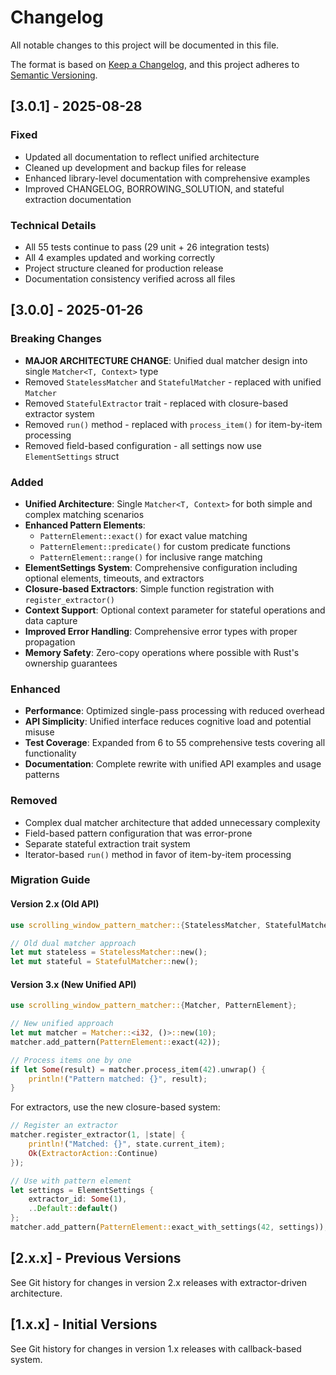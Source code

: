 # Changelog

All notable changes to this project will be documented in this file.

The format is based on [Keep a Changelog](https://keepachangelog.com/en/1.0.0/),
and this project adheres to [Semantic Versioning](https://semver.org/spec/v2.0.0.html).

## [3.0.1] - 2025-08-28

### Fixed

- Updated all documentation to reflect unified architecture
- Cleaned up development and backup files for release
- Enhanced library-level documentation with comprehensive examples
- Improved CHANGELOG, BORROWING_SOLUTION, and stateful extraction documentation

### Technical Details

- All 55 tests continue to pass (29 unit + 26 integration tests)
- All 4 examples updated and working correctly
- Project structure cleaned for production release
- Documentation consistency verified across all files

## [3.0.0] - 2025-01-26

### Breaking Changes

- **MAJOR ARCHITECTURE CHANGE**: Unified dual matcher design into single `Matcher<T, Context>` type
- Removed `StatelessMatcher` and `StatefulMatcher` - replaced with unified `Matcher`
- Removed `StatefulExtractor` trait - replaced with closure-based extractor system
- Removed `run()` method - replaced with `process_item()` for item-by-item processing
- Removed field-based configuration - all settings now use `ElementSettings` struct

### Added

- **Unified Architecture**: Single `Matcher<T, Context>` for both simple and complex matching scenarios
- **Enhanced Pattern Elements**:
  - `PatternElement::exact()` for exact value matching
  - `PatternElement::predicate()` for custom predicate functions
  - `PatternElement::range()` for inclusive range matching
- **ElementSettings System**: Comprehensive configuration including optional elements, timeouts, and extractors
- **Closure-based Extractors**: Simple function registration with `register_extractor()`
- **Context Support**: Optional context parameter for stateful operations and data capture
- **Improved Error Handling**: Comprehensive error types with proper propagation
- **Memory Safety**: Zero-copy operations where possible with Rust's ownership guarantees

### Enhanced

- **Performance**: Optimized single-pass processing with reduced overhead
- **API Simplicity**: Unified interface reduces cognitive load and potential misuse
- **Test Coverage**: Expanded from 6 to 55 comprehensive tests covering all functionality
- **Documentation**: Complete rewrite with unified API examples and usage patterns

### Removed

- Complex dual matcher architecture that added unnecessary complexity
- Field-based pattern configuration that was error-prone
- Separate stateful extraction trait system
- Iterator-based `run()` method in favor of item-by-item processing

### Migration Guide

#### Version 2.x (Old API)

```rust
use scrolling_window_pattern_matcher::{StatelessMatcher, StatefulMatcher};

// Old dual matcher approach
let mut stateless = StatelessMatcher::new();
let mut stateful = StatefulMatcher::new();
```

#### Version 3.x (New Unified API)

```rust
use scrolling_window_pattern_matcher::{Matcher, PatternElement};

// New unified approach
let mut matcher = Matcher::<i32, ()>::new(10);
matcher.add_pattern(PatternElement::exact(42));

// Process items one by one
if let Some(result) = matcher.process_item(42).unwrap() {
    println!("Pattern matched: {}", result);
}
```

For extractors, use the new closure-based system:

```rust
// Register an extractor
matcher.register_extractor(1, |state| {
    println!("Matched: {}", state.current_item);
    Ok(ExtractorAction::Continue)
});

// Use with pattern element
let settings = ElementSettings {
    extractor_id: Some(1),
    ..Default::default()
};
matcher.add_pattern(PatternElement::exact_with_settings(42, settings));
```

## [2.x.x] - Previous Versions

See Git history for changes in version 2.x releases with extractor-driven architecture.

## [1.x.x] - Initial Versions

See Git history for changes in version 1.x releases with callback-based system.
